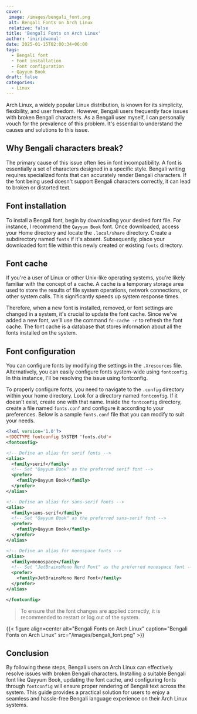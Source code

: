 ```yaml
---
cover:
 image: /images/bengali_font.png
 alt: Bengali Fonts on Arch Linux
 relative: false
title: 'Bengali Fonts on Arch Linux'
author: 'iniridwanul'
date: 2025-01-15T02:00:34+06:00
tags:
  - Bengali font
  - Font installation
  - Font configuration
  - Qayyum Book
draft: false
categories:
  - Linux
---
```


Arch Linux, a widely popular Linux distribution, is known for its simplicity, flexibility, and user freedom. However, Bengali users frequently face issues with broken Bengali characters. As a Bengali user myself, I can personally vouch for the prevalence of this problem. It's essential to understand the causes and solutions to this issue.

## Why Bengali characters break?
The primary cause of this issue often lies in font incompatibility. A font is essentially a set of characters designed in a specific style. Bengali writing requires specialized fonts that can accurately render Bengali characters. If the font being used doesn't support Bengali characters correctly, it can lead to broken or distorted text.

## Font installation
To install a Bengali font, begin by downloading your desired font file. For instance, I recommend the `Qayyum Book` font. Once downloaded, access your Home directory and locate the `.local/share` directory. Create a subdirectory named `fonts` if it's absent. Subsequently, place your downloaded font file within this newly created or existing `fonts` directory.

## Font cache
If you're a user of Linux or other Unix-like operating systems, you're likely familiar with the concept of a cache. A cache is a temporary storage area used to store the results of file system operations, network connections, or other system calls. This significantly speeds up system response times.

Therefore, when a new font is installed, removed, or font settings are changed in a system, it's crucial to update the font cache. Since we've added a new font, we'll use the command `fc-cache -r` to refresh the font cache. The font cache is a database that stores information about all the fonts installed on the system.

## Font configuration
You can configure fonts by modifying the settings in the `.Xresources` file. Alternatively, you can easily configure fonts system-wide using `fontconfig`. In this instance, I'll be resolving the issue using fontconfig.

To properly configure fonts, you need to navigate to the `.config` directory within your home directory. Look for a directory named `fontconfig`. If it doesn't exist, create one with that name. Inside the `fontconfig` directory, create a file named `fonts.conf` and configure it according to your preferences. Below is a sample `fonts.conf` file that you can modify to suit your needs.

```xml
<?xml version='1.0'?>
<!DOCTYPE fontconfig SYSTEM 'fonts.dtd'>
<fontconfig>

<!-- Define an alias for serif fonts -->
<alias>
  <family>serif</family>
  <!-- Set "Qayyum Book" as the preferred serif font -->
  <prefer>
    <family>Qayyum Book</family>
  </prefer>
</alias>

<!-- Define an alias for sans-serif fonts -->
<alias>
  <family>sans-serif</family>
  <!-- Set "Qayyum Book" as the preferred sans-serif font -->
  <prefer>
    <family>Qayyum Book</family>
  </prefer>
</alias>

<!-- Define an alias for monospace fonts -->
<alias>
  <family>monospace</family>
  <!-- Set "JetBrainsMono Nerd Font" as the preferred monospace font -->
  <prefer>
    <family>JetBrainsMono Nerd Font</family>
  </prefer>
</alias>

</fontconfig>
```
> To ensure that the font changes are applied correctly, it is recommended to restart or log out of the system.

{{< figure align=center alt="Bengali Fonts on Arch Linux" caption="Bengali Fonts on Arch Linux" src="/images/bengali_font.png" >}}

## Conclusion
By following these steps, Bengali users on Arch Linux can effectively resolve issues with broken Bengali characters. Installing a suitable Bengali font like Qayyum Book, updating the font cache, and configuring fonts through `fontconfig` will ensure proper rendering of Bengali text across the system. This guide provides a practical solution for users to enjoy a seamless and hassle-free Bengali language experience on their Arch Linux systems.